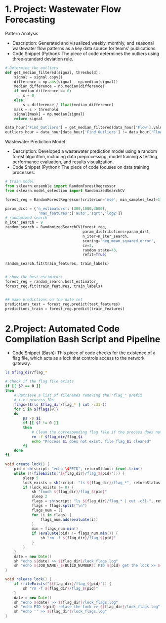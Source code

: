 # 1. Project: Wastewater Flow Forecasting
Pattern Analysis
- Description: Generated and visualized weekly, monthly, and seasonal wastewater flow patterns as a key data source for teams' publications.
- Code Snippet (Python):
The piece of code determines the outliers using three-standard deviation rule.

```python
# Determine the outliers
def get_median_filtered(signal, threshold):
    signal = signal.copy()
    difference = np.abs(signal - np.median(signal))
    median_difference = np.median(difference)
    if median_difference == 0:
        s = 0
    else:
        s = difference / float(median_difference)
    mask = s > threshold
    signal[mask] = np.median(signal)
    return signal

data_hour['Find_Outliers'] = get_median_filtered(data_hour['Flow'].values, threshold=3)
outliers_hour = data_hour[data_hour['Find_Outliers'] != data_hour['Flow']]
```
Wastewater Prediction Model
- Description: Developed a wastewater prediction model using a random forest algorithm, including data preprocessing, model training & testing, performance evaluation, and results visualization.
- Code Snippet (Python):
The piece of code focuses on data training processes.

```python
# train model
from sklearn.ensemble import RandomForestRegressor
from sklearn.model_selection import RandomizedSearchCV

forest_reg = RandomForestRegressor(criterion='mse', min_samples_leaf=1)

param_dist = {'n_estimators': [300,1000,3000], 
               'max_features':['auto','sqrt','log2']}
# randomized search
n_iter_search = 9
random_search = RandomizedSearchCV(forest_reg, 
                                   param_distributions=param_dist,
                                   n_iter=n_iter_search,
                                   scoring='neg_mean_squared_error',
                                   cv=3,
                                   random_state=43,
                                   refit=True)

random_search.fit(train_features, train_labels)


# show the best estimator:
forest_reg = random_search.best_estimator_
forest_reg.fit(train_features, train_labels)


## make predictions on the date set
predictions_test = forest_reg.predict(test_features)
predictions_train = forest_reg.predict(train_features)
```

# 2.Project: Automated Code Compilation Bash Script and Pipeline


- Code Snippet (Bash):
This piece of code checks for the existence of a flag file, which acts as a lock that controls access to the network gateway.

```bash
ls $flag_dir/flag_*

# Check if the flag file exists
if [[ $? == 0 ]]
then
	# Retrieve a list of filenames removing the "flag_" prefix
	# i.e. process IDs
	flags=($(ls $flag_dir/flag_* | cut -c31-))
	for i in ${flags[@]}
	do
		ps -p $i
		if [[ $? != 0 ]]
		then 
			# Clean the corresponding flag file if the process does not exist
			rm -f $flag_dir/flag_$i
			echo "Process $i does not exist, file flag_$i cleaned"
		fi
	done
fi
```

```groovy
void create_lock() {
    pid = sh(script: "echo \$PPID", returnStdout: true).trim()
    while (!(fileExists("${flag_dir}/flag_${pid}"))) {
        sleep 5
        lock_exists = sh(script: "ls ${flag_dir}/flag_*", returnStatus: true)
        if (lock_exists != 0) {
            sh "touch ${flag_dir}/flag_${pid}"
            sleep 2
            flags = sh(script: "ls ${flag_dir}/flag_* | cut -c31-", returnStdout: true).trim()
            flags = flags.split("\n")
            flags_num = []
            for (i in flags) {
                flags_num.add(evaluate(i))
            }
            min = flags_num.min()
            if (evaluate(pid) != flags_num.min()) {
                sh "rm -f ${flag_dir}/flag_${pid}"
            }
        }
    }
    date = new Date()
    sh "echo ${date} >> ${flag_dir}/lock_flags.log"
    sh "echo ${JOB_NAME}_${BUILD_NUMBER}: PID ${pid} get the lock >> ${flag_dir}/lock_flags.log"
}

void release_lock() {
    if (fileExists("${flag_dir}/flag_${pid}")) {
        sh "rm -f ${flag_dir}/flag_${pid}"
    }
    date = new Date()
    sh "echo ${date} >> ${flag_dir}/lock_flags.log"
    sh "echo PID ${pid} relase the lock >> ${flag_dir}/lock_flags.log"
    sh "echo '' >> ${flag_dir}/lock_flags.log"
}
```


